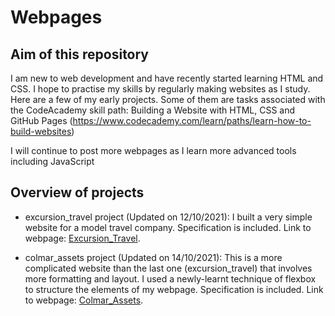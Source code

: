 # Webpages

## Aim of this repository

I am new to web development and have recently started learning HTML and CSS. I hope to practise my skills by regularly making websites as I study. Here are a few of my early projects. Some of them are tasks associated with the CodeAcademy skill path: Building a Website with HTML, CSS and GitHub Pages (https://www.codecademy.com/learn/paths/learn-how-to-build-websites)

I will continue to post more webpages as I learn more advanced tools including JavaScript

## Overview of projects

* excursion_travel project (Updated on 12/10/2021):
I built a very simple website for a model travel company. Specification is included.
Link to webpage: [Excursion_Travel](https://chinghongfung.github.io/Webpages/excursion_travel/index.html).


* colmar_assets project (Updated on 14/10/2021):
This is a more complicated website than the last one (excursion_travel) that involves more formatting and layout. I used a newly-learnt technique of flexbox to structure the elements of my webpage. Specification is included.
Link to webpage: [Colmar_Assets](https://chinghongfung.github.io/Webpages/colmar_assets/index.html).
